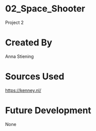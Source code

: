 # 02_Space_Shooter
Project 2

# Created By
Anna Stiening

# Sources Used
https://kenney.nl/

# Future Development 
None
